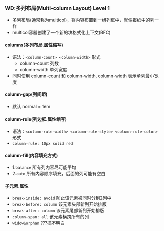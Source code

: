 ### WD:多列布局(Multi-column Layout) Level 1
- 多列布局(通常称为multicol)，将内容布置到一组列框中，就像报纸中的列一样
- multicol容器创建了一个新的块格式化上下文(BFC)

#### columns(多列布局.属性缩写)
- 语法：`<column-count> <column-width>` 形式
  - column-count 列数
  - column-width 单列宽度
- 同时使用 column-count 和 column-width, column-width 表示单列最小宽度

#### column-gap(列间距)
- 默认 normal = 1em

#### column-rule(列边框.属性缩写)
- 语法：`<column-rule-width> <column-rule-style> <column-rule-color>` 形式
- `column-rule: 10px solid red`

#### column-fill(内容填充方式)
- 1.`balance` 所有列内容尽可能平均
- 2.`auto` 所有内容顺序填充，后面的列可能有空白

#### 子元素.属性
- `break-inside: avoid` 防止该元素被同时分到2列中
- `break-before: column` 该元素头部新列开始排版
- `break-after: column` 该元素尾部新列开始排版
- `column-span: all` 该元素横跨所有的列
- `widow&orphan` ???搞不明白